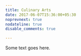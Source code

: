 ```yaml
---
title: Culinary Arts 
date: 2017-06-07T15:36:00+05:30
noprevnext: true
nodateline: true
disable_comments: true

---
```


Some text goes here.
